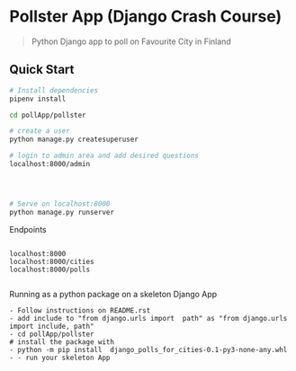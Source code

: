 # Pollster App (Django Crash Course)

> Python Django app to poll on Favourite City in Finland

## Quick Start

```bash
# Install dependencies
pipenv install

cd pollApp/pollster

# create a user 
python manage.py createsuperuser 

# login to admin area and add desired questions
localhost:8000/admin 




# Serve on localhost:8000
python manage.py runserver
```
Endpoints
```

localhost:8000
localhost:8000/cities
localhost:8000/polls


```

Running as a python package on a skeleton Django App

```
- Follow instructions on README.rst
- add include to "from django.urls import  path" as "from django.urls import include, path"
- cd pollApp/pollster
# install the package with 
- python -m pip install  django_polls_for_cities-0.1-py3-none-any.whl
- - run your skeleton App
```



